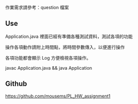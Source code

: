 作業需求請參考：question 檔案
## Use

Application.java 裡面已經有準備各種測試資料，測試各項的功能

操作各項動作請附上時間點，將時間參數傳入，以便進行操作

各項功能都會顯示 Log 方便檢視各項操作。

javac Application.java && java Application

## Github

https://github.com/mousems/PL_HW_assignment1
